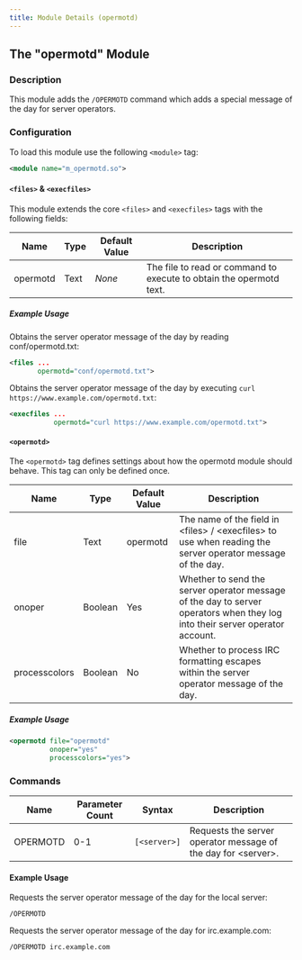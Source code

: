 ```yaml
---
title: Module Details (opermotd)
---
```


## The "opermotd" Module

### Description

This module adds the `/OPERMOTD` command which adds a special message of the day for server operators.

### Configuration

To load this module use the following `<module>` tag:

```xml
<module name="m_opermotd.so">
```

#### `<files>` &amp; `<execfiles>`

This module extends the core `<files>` and `<execfiles>` tags with the following fields:

Name     | Type | Default Value | Description
-------- | ---- | ------------- | -----------
opermotd | Text | *None*        | The file to read or command to execute to obtain the opermotd text.

##### Example Usage

Obtains the server operator message of the day by reading conf/opermotd.txt:

```xml
<files ...
       opermotd="conf/opermotd.txt">
```

Obtains the server operator message of the day by executing `curl https://www.example.com/opermotd.txt`:

```xml
<execfiles ...
           opermotd="curl https://www.example.com/opermotd.txt">
```

#### `<opermotd>`

The `<opermotd>` tag defines settings about how the opermotd module should behave. This tag can only be defined once.

Name          | Type    | Default Value | Description
------------- | ------- | ------------- | -----------
file          | Text    | opermotd      | The name of the field in &lt;files&gt; / &lt;execfiles&gt; to use when reading the server operator message of the day.
onoper        | Boolean | Yes           | Whether to send the server operator message of the day to server operators when they log into their server operator account.
processcolors | Boolean | No            | Whether to process IRC formatting escapes within the server operator message of the day.

##### Example Usage

```xml
<opermotd file="opermotd"
          onoper="yes"
          processcolors="yes">
```

### Commands

Name     | Parameter Count | Syntax       | Description
-------- | --------------- | ------------ | -----------
OPERMOTD | 0-1             | `[<server>]` | Requests the server operator message of the day for &lt;server&gt;.

#### Example Usage

Requests the server operator message of the day for the local server:

```plaintext
/OPERMOTD
```

Requests the server operator message of the day for irc.example.com:

```plaintext
/OPERMOTD irc.example.com
```
